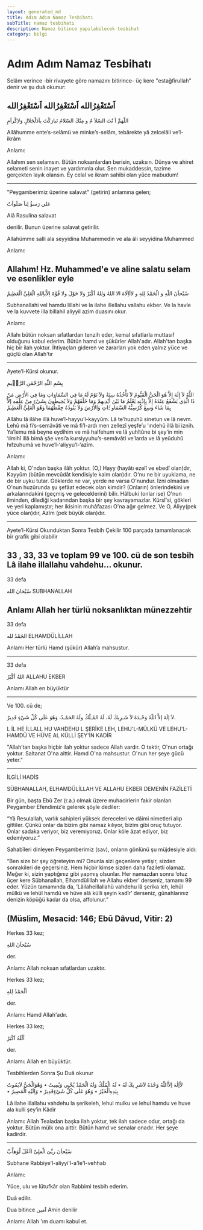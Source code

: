 ```yaml
---
layout: generated_md
title: Adım Adım Namaz Tesbihatı
subTitle: namaz tesbihatı
description: Namaz bitince yapılabilecek tesbihat
category: bilgi
---
```


# Adım Adım Namaz Tesbihatı

Selâm verince -bir rivayete göre namazını bitirince- üç kere "estağfirullah" denir ve şu duâ okunur:

اَسْتَغْفِرُالله
اَسْتَغْفِرُالله
اَسْتَغْفِرُالله
---------------------------

اللّهمَّ اَ نْتَ السّلاَ مُ و مِنْكَ السّلامُ تَبارَكْتَ ياَذَلْجَلالِ وَلاِكْراَمِ


Allâhumme ente’s-selâmü ve minke’s-selâm, tebârekte yâ zelcelâli ve’l-ikrâm

Anlamı:

Allahım sen selamsın. Bütün noksanlardan berisin, uzaksın. Dünya ve ahiret selameti senin inayet ve yardımınla olur. Sen mukaddessin, tazime gerçekten layık olansın. Ey celal ve ikram sahibi olan yüce mabudum!

---------------------------


"Peygamberimiz üzerine salavat" (getirin) anlamına gelen;

عَلي رَسؤُ لِناَ صَلَواَتٌ

Alâ Rasulina salavat

denilir. 
Bunun üzerine salavat getirilir.

Allahümme salli ala seyyidina Muhammedin ve ala âli seyyidina Muhammed

Anlamı:

Allahım! Hz. Muhammed'e ve aline salatu selam ve esenlikler eyle
---------------------------

سُبْحاَنَ اللّهِ وَ الْحَمْدُ لِلهِ و لاآاِلَاهَ الا اللهُ وَللهُ اَكْبَرْ وَلا حَوْلَ ولا قُوَّةَ اِلاَّباِللهِ الْعَلِيِّ الْعَظِيمُ

Subhanallahi vel hamdu lillahi ve la ilahe illellahu vallahu ekber. Ve la havle ve la kuvvete illa billahil aliyyil azim
 duasını okur. 

Anlamı:

Allahı bütün noksan sıfatlardan tenzih eder, kemal sıfatlarla muttasıf olduğunu kabul ederim. Bütün hamd ve şükürler Allah'adır. Allah'tan başka hiç bir ilah yoktur. İhtiyaçları gideren ve zararları yok eden yalnız yüce ve güçlü olan Allah'tır

---------------------------

Ayete’l-Kürsi okunur.

بِسْمِ اللّٰهِ الرَّحْمٰنِ الرَّح۪يمِ

اللَّهُ لاَ إِلَهَ إِلاَّ هُوَ الْحَيُّ الْقَيُّومُ لاَ تَأْخُذُهُ سِنَةٌ وَلاَ نَوْمٌ لَهُ مَا فِي السَّمَاوَاتِ وَمَا فِي الأَرْضِ مَنْ ذَا الَّذِي يَشْفَعُ عِنْدَهُ إِلاَّ بِإِذْنِهِ يَعْلَمُ مَا بَيْنَ أَيْدِيهِمْ وَمَا خَلْفَهُمْ وَلاَ يُحِيطُونَ بِشَيْءٍ مِنْ عِلْمِهِ إِلاَّ بِمَا شَاءَ وَسِعَ كُرْسِيُّهُ السَّمَاو ;َاتِ وَالأَرْضَ وَلاَ يَئُودُهُ حِفْظُهُمَا وَهُوَ الْعَلِيُّ الْعَظِيمُ

Allâhu lâ ilâhe illâ huve’l-hayyu’l-kayyûm. Lâ te’huzuhû sinetun ve lâ nevm. Lehû mâ fi’s-semâvâti ve mâ fi’l-ardı men zellezî yeşfe’u ‘ındehû illâ bi iznih. Ya’lemu mâ beyne eydîhim ve mâ halfehum ve lâ yuhîtûne bi şey’in min ‘ılmihî illâ bimâ şâe vesi’a kursiyyuhu’s-semâvâti ve’larda ve lâ yeûduhû hıfzuhumâ ve huve’l-‘aliyyu’l-‘azîm.

Anlamı:

Allah ki, O'ndan başka ilâh yoktur. (O,) Hayy (hayâtı ezelî ve ebedî olan)dır, Kayyûm (bütün mevcûdât kendisiyle kaim olan)dır. O'nu ne bir uyuklama, ne de bir uyku tutar. Göklerde ne var, yerde ne varsa O'nundur. İzni olmadan O'nun huzûrunda şu şefâat edecek olan kimdir? (Onların) önlerindekini ve arkalarındakini (geçmiş ve geleceklerini) bilir. Hâlbuki (onlar ise) O'nun ilminden, dilediği kadarından başka bir şey kavrayamazlar. Kürsî'si, gökleri ve yeri kaplamıştır; her ikisinin muhâfazası O'na ağır gelmez. Ve O, Aliyy(pek yüce olan)dır, Azîm (pek büyük olan)dır.

---------------------------

Ayete’l-Kürsi Okunduktan Sonra Tesbih Çekilir
100 parçada tamamlanacak bir grafik gibi olabilir

33 , 33, 33 ve toplam 99 ve 100. cü de son tesbih 
Lâ ilahe illallahu vahdehu… okunur.
---------------------------
33 defa


سُبْحَانَ الله
SUBHANALLAH 

Anlamı 
Allah her türlü noksanlıktan münezzehtir
---------------------------
33 defa

الحَمْدُ لله
ELHAMDÜLİLLAH 


Anlamı 
Her türlü Hamd (şükür) Allah’a mahsustur. 

---------------------------
33 defa


اللهُ أكْبَرُ
ALLAHU EKBER
 

Anlamı 
Allah en büyüktür

---------------------------

Ve 100. cü de;



لاَ إلَهَ إلاَّ اللّهُ وَحْـدَهُ لاَ شَـرِيكَ لَهُ، لَهُ المُـلْكُ ولَهُ الحَمْـدُ، وَهُوَ عَلَى كُلِّ شَيْءٍ قَدِيرٌ.



L  İL HE İLLALL HU VAHDEHU L  ŞERÎKE LEH, LEHU'L-MÜLKÜ VE LEHU'L- HAMDÜ  VE HÜVE AL  KÜLLİ ŞEY'İN KADİR

"Allah’tan başka hiçbir ilah yoktur sadece Allah vardır. O tektir, O'nun ortağı yoktur. Saltanat O'na aittir. Hamd O'na mahsustur. O'nun her şeye gücü yeter."

---------------------------
İLGİLİ HADİS

SÜBHANALLAH, ELHAMDÜLİLLAH VE ALLAHU EKBER DEMENİN FAZİLETİ

Bir gün, başta Ebû Zer (r.a.) olmak üzere muhacirlerin fakir olanları Peygamber Efendimiz’e gelerek şöyle dediler:

“Yâ Resulallah, varlık sahipleri yüksek dereceleri ve dâimi nimetleri alıp gittiler. Çünkü onlar da bizim gibi namaz kılıyor, bizim gibi oruç tutuyor. Onlar sadaka veriyor, biz veremiyoruz. Onlar köle âzat ediyor, biz edemiyoruz.”

Sahabîleri dinleyen Peygamberimiz (sav), onların gönlünü şu müjdesiyle aldı:

“Ben size bir şey öğreteyim mi? Onunla sizi geçenlere yetişir, sizden sonrakileri de geçersiniz. Hem hiçbir kimse sizden daha faziletli olamaz. Meğer ki, sizin yaptığınız gibi yapmış olsunlar. Her namazdan sonra ‘otuz üçer kere Sübhanallah, Elhamdülillah ve Allahu ekber’ derseniz, tamamı 99 eder. Yüzün tamamında da, ‘Lâilaheillallahü vahdehu lâ şerika leh, lehül mülkü ve lehül hamdü ve hüve alâ külli şeyin kadîr’ derseniz, günahlarınız denizin köpüğü kadar da olsa, affolunur.”

 (Müslim, Mesacid: 146; Ebû Dâvud, Vitir: 2)
---------------------------



Herkes 33 kez;

 سُبْحاَنَ اللهِ 

der. 

Anlamı: Allah noksan sıfatlardan uzaktır.

Herkes 33 kez;

 اَلْحَمْدُ لِلهِ 

der. 

Anlamı: Hamd Allah'adır.

 Herkes 33 kez;

 اَلّلَهُ اَكْبَرْ

 der. 

Anlamı: Allah en büyüktür.

Tesbihlerden Sonra Şu Duâ okunur


لآَاِلٰهَ اِلاَّاللّٰهُ وَحْدَهُ لاَشَرِ يكَ لَهُ ٭ لَهُ الْمُلْكُ وَلَهُ الْحَمْدُ يُحْيِى وَيُمِيتُ ٭ وَهُوَالْحَيُّ لاَيَمُوتُ بِيَدِهِﭐلْخَيْرُ ٭ وَهُوَ عَلٰى كُلِّ شَىْءٍقَدِيرٌ ٭ وَاِلَيْهِ الْمَصِيرُ ٭


Lâ ilahe illallahu vahdehu la şerikeleh, 
lehul mulku ve lehul hamdu ve huve ala kulli şey’in Kâdir

Anlamı:
 Allah Tealadan başka ilah yoktur, tek ilah sadece odur, ortağı da yoktur. Bütün mülk ona aittir. Bütün hamd ve senalar onadır. Her şeye kadirdir.

---------------------------

َسُبْحاَنَ ربِّىَ الْعلِىِّ ااَعْلَ لْوَهاَّبْ

Subhane Rabbiye'l-aliyyi'l-a'le'l-vehhab

Anlamı: 

Yüce, ulu ve lütufkâr olan Rabbimi tesbih ederim.

Duâ edilir.

Dua bitince 
آمين Amin denilir

Anlamı: 
Allah 'ım duamı kabul et.